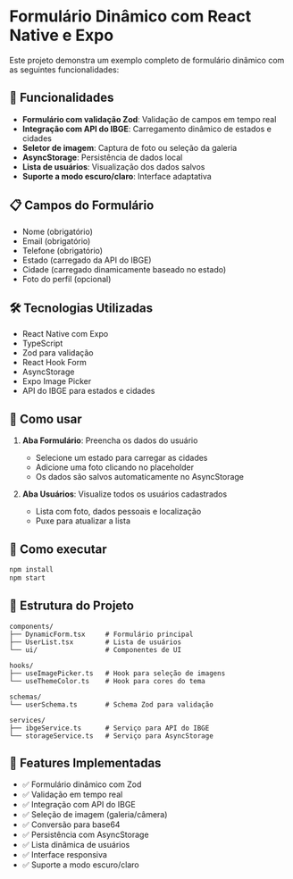 # Formulário Dinâmico com React Native e Expo

Este projeto demonstra um exemplo completo de formulário dinâmico com as seguintes funcionalidades:

## 🚀 Funcionalidades

- **Formulário com validação Zod**: Validação de campos em tempo real
- **Integração com API do IBGE**: Carregamento dinâmico de estados e cidades
- **Seletor de imagem**: Captura de foto ou seleção da galeria
- **AsyncStorage**: Persistência de dados local
- **Lista de usuários**: Visualização dos dados salvos
- **Suporte a modo escuro/claro**: Interface adaptativa

## 📋 Campos do Formulário

- Nome (obrigatório)
- Email (obrigatório)
- Telefone (obrigatório)
- Estado (carregado da API do IBGE)
- Cidade (carregado dinamicamente baseado no estado)
- Foto do perfil (opcional)

## 🛠️ Tecnologias Utilizadas

- React Native com Expo
- TypeScript
- Zod para validação
- React Hook Form
- AsyncStorage
- Expo Image Picker
- API do IBGE para estados e cidades

## 📱 Como usar

1. **Aba Formulário**: Preencha os dados do usuário

   - Selecione um estado para carregar as cidades
   - Adicione uma foto clicando no placeholder
   - Os dados são salvos automaticamente no AsyncStorage

2. **Aba Usuários**: Visualize todos os usuários cadastrados
   - Lista com foto, dados pessoais e localização
   - Puxe para atualizar a lista

## 🔧 Como executar

```bash
npm install
npm start
```

## 📂 Estrutura do Projeto

```
components/
├── DynamicForm.tsx     # Formulário principal
├── UserList.tsx        # Lista de usuários
└── ui/                 # Componentes de UI

hooks/
├── useImagePicker.ts   # Hook para seleção de imagens
└── useThemeColor.ts    # Hook para cores do tema

schemas/
└── userSchema.ts       # Schema Zod para validação

services/
├── ibgeService.ts      # Serviço para API do IBGE
└── storageService.ts   # Serviço para AsyncStorage
```

## 🎨 Features Implementadas

- ✅ Formulário dinâmico com Zod
- ✅ Validação em tempo real
- ✅ Integração com API do IBGE
- ✅ Seleção de imagem (galeria/câmera)
- ✅ Conversão para base64
- ✅ Persistência com AsyncStorage
- ✅ Lista dinâmica de usuários
- ✅ Interface responsiva
- ✅ Suporte a modo escuro/claro
